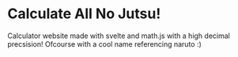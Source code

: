 # Calculate All No Jutsu!

Calculator website made with svelte and math.js with a high decimal precsision! Ofcourse with a cool name referencing naruto :)
